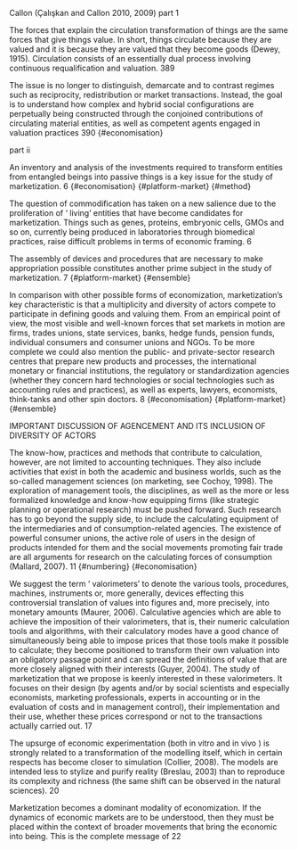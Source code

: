 ﻿Callon (Çalışkan and Callon 2010, 2009)
part 1

The forces that explain the circulation transformation of things are the same forces that give things value. In short, things circulate because they are valued and it is because they are valued that they become goods (Dewey, 1915). Circulation consists of an essentially dual process involving continuous requalification and valuation. 389

The issue is no longer to distinguish, demarcate and to contrast regimes such as reciprocity, redistribution or market transactions. Instead, the goal is to understand how complex and hybrid social configurations are perpetually being constructed through the conjoined contributions of circulating material entities, as well as competent agents engaged in valuation practices 390 {#economisation} 

part ii

An inventory and analysis of the investments required to transform entities from entangled beings into passive things is a key issue for the study of marketization. 6 {#economisation} {#platform-market} {#method}

The question of commodification has taken on a new salience due to the proliferation of ‘ living’  entities that have become candidates for marketization. Things such as genes, proteins, embryonic cells, GMOs and so on, currently being produced in laboratories through biomedical practices, raise difficult problems in terms of economic framing. 6

The assembly of devices and procedures that are necessary to make appropriation possible constitutes another prime subject in the study of marketization. 7 {#platform-market} {#ensemble}

In comparison with other possible forms of economization, marketization’s key characteristic is that a multiplicity and diversity of actors compete to participate in defining goods and valuing them. From an empirical point of view, the most visible and well-known forces that set markets in motion are firms, trades unions, state services, banks, hedge funds, pension funds, individual consumers and consumer unions and NGOs. To be more complete we could also mention the public- and private-sector research centres that prepare new products and processes, the international monetary or financial institutions, the regulatory or standardization agencies (whether they concern hard technologies or social technologies such as accounting rules and practices), as well as experts, lawyers, economists, think-tanks and other spin doctors. 8 {#economisation} {#platform-market} {#ensemble}

IMPORTANT DISCUSSION OF AGENCEMENT AND ITS INCLUSION OF DIVERSITY OF ACTORS

The know-how, practices and methods that contribute to calculation,
however, are not limited to accounting techniques. They also include activities that exist in both the academic and business worlds, such as the so-called management sciences (on marketing, see Cochoy, 1998). The exploration of management tools, the disciplines, as well as the more or less formalized knowledge and know-how equipping firms (like strategic planning or operational research) must be pushed forward. Such research has to go beyond the supply side, to include the calculating equipment of the intermediaries and of consumption-related agencies. The existence of powerful consumer unions, the active role of users in the design of products intended for them and the social movements promoting fair trade are all arguments for research on the calculating forces of consumption (Mallard, 2007). 11 {#numbering} {#economisation}

We suggest the term ‘ valorimeters’  to denote the various tools, procedures, machines, instruments or, more generally, devices effecting this controversial translation of values into figures and, more precisely, into monetary amounts (Maurer, 2006). Calculative agencies which are able to achieve the imposition of their valorimeters, that is, their numeric calculation tools and algorithms, with their calculatory modes have a good chance of simultaneously being able to impose prices that those tools make it possible to calculate; they become positioned to transform their own valuation into an obligatory passage point and can spread the definitions of value that are more closely aligned with their interests (Guyer, 2004). The study of marketization that we propose is keenly interested in these valorimeters. It focuses on their design (by agents and/or by social scientists and especially economists, marketing professionals, experts in accounting or in the evaluation of costs and in management control), their implementation and their use, whether these prices correspond or not to the transactions actually carried out. 17

The upsurge of economic experimentation (both in vitro  and in vivo ) is strongly related to a transformation of the modelling itself, which in certain respects has become closer to simulation (Collier, 2008). The models are intended less to stylize and purify reality (Breslau, 2003) than to reproduce its complexity and richness (the same shift can be observed in the natural sciences). 20

Marketization becomes a dominant modality of economization. If the dynamics of economic markets are to be understood, then they must be placed within the context of broader movements that bring the economic into being. This is the complete message of 22 
